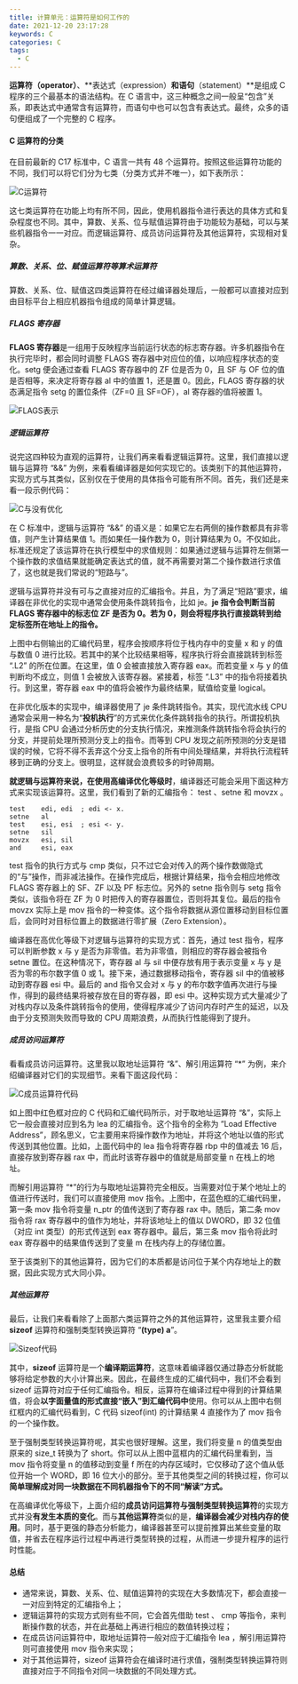 ```yaml
---
title: 计算单元：运算符是如何工作的
date: 2021-12-20 23:17:28
keywords: C
categories: C
tags:
  - C
---
```


**运算符（operator）**、**表达式（expression）**和语句**（statement）**是组成 C 程序的三个最基本的语法结构。在 C 语言中，这三种概念之间一般呈“包含”关系，即表达式中通常含有运算符，而语句中也可以包含有表达式。最终，众多的语句便组成了一个完整的 C 程序。

#### C 运算符的分类

在目前最新的 C17 标准中，C 语言一共有 48 个运算符。按照这些运算符功能的不同，我们可以将它们分为七类（分类方式并不唯一），如下表所示：

![C运算符](https://s2.loli.net/2021/12/12/C1yITKrt9wldVBQ.png)

这七类运算符在功能上均有所不同，因此，使用机器指令进行表达的具体方式和复杂程度也不同。其中，算数、关系、位与赋值运算符由于功能较为基础，可以与某些机器指令一一对应。而逻辑运算符、成员访问运算符及其他运算符，实现相对复杂。

##### 算数、关系、位、赋值运算符等算术运算符

算数、关系、位、赋值这四类运算符在经过编译器处理后，一般都可以直接对应到由目标平台上相应机器指令组成的简单计算逻辑。

##### FLAGS 寄存器

**FLAGS 寄存器**是一组用于反映程序当前运行状态的标志寄存器。许多机器指令在执行完毕时，都会同时调整 FLAGS 寄存器中对应位的值，以响应程序状态的变化。setg 便会通过查看 FLAGS 寄存器中的 ZF 位是否为 0，且 SF 与 OF 位的值是否相等，来决定将寄存器 al 中的值置 1，还是置 0。因此，FLAGS 寄存器的状态满足指令 setg 的置位条件（ZF=0 且 SF=OF），al 寄存器的值将被置 1。

![FLAGS表示](https://s2.loli.net/2021/12/12/tOTfJL5dpoZDBqk.png)

##### 逻辑运算符

说完这四种较为直观的运算符，让我们再来看看逻辑运算符。这里，我们直接以逻辑与运算符 “&&” 为例，来看看编译器是如何实现它的。该类别下的其他运算符，实现方式与其类似，区别仅在于使用的具体指令可能有所不同。首先，我们还是来看一段示例代码：

![C与没有优化](https://s2.loli.net/2021/12/12/nurgZ1z2vRM5sKP.png)

在 C 标准中，逻辑与运算符 “&&” 的语义是：如果它左右两侧的操作数都具有非零值，则产生计算结果值 1。而如果任一操作数为 0，则计算结果为 0。不仅如此，标准还规定了该运算符在执行模型中的求值规则：如果通过逻辑与运算符左侧第一个操作数的求值结果就能确定表达式的值，就不再需要对第二个操作数进行求值了，这也就是我们常说的“短路与”。

逻辑与运算符并没有可与之直接对应的汇编指令。并且，为了满足“短路”要求，编译器在非优化的实现中通常会使用条件跳转指令，比如 je。**je 指令会判断当前 FLAGS 寄存器中的标志位 ZF 是否为 0。若为 0，则会将程序执行直接跳转到给定标签所在地址上的指令。**

上图中右侧输出的汇编代码里，程序会按顺序将位于栈内存中的变量 x 和 y 的值与数值 0 进行比较。若其中的某个比较结果相等，程序执行将会直接跳转到标签 “.L2” 的所在位置。在这里，值 0 会被直接放入寄存器 eax。而若变量 x 与 y 的值判断均不成立，则值 1 会被放入该寄存器。紧接着，标签 “.L3” 中的指令将接着执行。到这里，寄存器 eax 中的值将会被作为最终结果，赋值给变量 logical。

在非优化版本的实现中，编译器使用了 je 条件跳转指令。其实，现代流水线 CPU 通常会采用一种名为“**投机执行**”的方式来优化条件跳转指令的执行。所谓投机执行，是指 CPU 会通过分析历史的分支执行情况，来推测条件跳转指令将会执行的分支，并提前处理所预测分支上的指令。而等到 CPU 发现之前所预测的分支是错误的时候，它将不得不丢弃这个分支上指令的所有中间处理结果，并将执行流程转移到正确的分支上。很明显，这样就会浪费较多的时钟周期。

**就逻辑与运算符来说，在使用高编译优化等级时**，编译器还可能会采用下面这种方式来实现该运算符。这里，我们看到了新的汇编指令： test 、setne 和 movzx 。

```assembly
test    edi, edi  ; edi <- x.
setne   al
test    esi, esi  ; esi <- y.
setne   sil
movzx   esi, sil
and     esi, eax
```

test 指令的执行方式与 cmp 类似，只不过它会对传入的两个操作数做隐式的“与”操作，而非减法操作。在操作完成后，根据计算结果，指令会相应地修改 FLAGS 寄存器上的 SF、ZF 以及 PF 标志位。另外的 setne 指令则与 setg 指令类似，该指令将在 ZF 为 0 时把传入的寄存器置位，否则将其复位。最后的指令 movzx 实际上是 mov 指令的一种变体。这个指令将数据从源位置移动到目标位置后，会同时对目标位置上的数据进行零扩展（Zero Extension）。

编译器在高优化等级下对逻辑与运算符的实现方式：首先，通过 test 指令，程序可以判断参数 x 与 y 是否为非零值。若为非零值，则相应的寄存器会被指令 setne 置位。在这种情况下，寄存器 al 与 sil 中便存放有用于表示变量 x 与 y 是否为零的布尔数字值 0 或 1。接下来，通过数据移动指令，寄存器 sil 中的值被移动到寄存器 esi 中。最后的 and 指令又会对 x 与 y 的布尔数字值再次进行与操作，得到的最终结果将被存放在目的寄存器，即 esi 中。这种实现方式大量减少了对栈内存以及条件跳转指令的使用，使得程序减少了访问内存时产生的延迟，以及由于分支预测失败而导致的 CPU 周期浪费，从而执行性能得到了提升。

##### 成员访问运算符

看看成员访问运算符。这里我以取地址运算符 “&”、解引用运算符 “*” 为例，来介绍编译器对它们的实现细节。来看下面这段代码：

![C成员运算符代码](https://s2.loli.net/2021/12/12/Kd4Xhyent5Jpj8l.png)

如上图中红色框对应的 C 代码和汇编代码所示，对于取地址运算符 “&”，实际上它一般会直接对应到名为 lea 的汇编指令。这个指令的全称为 “Load Effective Address”，顾名思义，它主要用来将操作数作为地址，并将这个地址以值的形式传送到其他位置。比如，上面代码中的 lea 指令将寄存器 rbp 中的值减去 16 后，直接存放到寄存器 rax 中，而此时该寄存器中的值就是局部变量 n 在栈上的地址。

而解引用运算符 “*”的行为与取地址运算符完全相反。当需要对位于某个地址上的值进行传送时，我们可以直接使用 mov 指令。上图中，在蓝色框的汇编代码里，第一条 mov 指令将变量 n_ptr 的值传送到了寄存器 rax 中。随后，第二条 mov 指令将 rax 寄存器中的值作为地址，并将该地址上的值以 DWORD，即 32 位值（对应  int 类型）的形式传送到 eax 寄存器中。最后，第三条 mov 指令将此时 eax 寄存器中的结果值传送到了变量 m 在栈内存上的存储位置。

至于该类别下的其他运算符，因为它们的本质都是访问位于某个内存地址上的数据，因此实现方式大同小异。

##### 其他运算符

最后，让我们来看看除了上面那六类运算符之外的其他运算符，这里我主要介绍 **sizeof** 运算符和强制类型转换运算符 “**(type) a**”。

![Sizeof代码](https://s2.loli.net/2021/12/12/JE5lt19CmN76WvP.png)

其中，**sizeof** 运算符是一个**编译期运算符**，这意味着编译器仅通过静态分析就能够将给定参数的大小计算出来。因此，在最终生成的汇编代码中，我们不会看到 sizeof 运算符对应于任何汇编指令。相反，运算符在编译过程中得到的计算结果值，将会**以字面量值的形式直接“嵌入”到汇编代码中**使用。你可以从上图中右侧红框内的汇编代码看到，C 代码 sizeof(int) 的计算结果 4 直接作为了 mov 指令的一个操作数。

至于强制类型转换运算符呢，其实也很好理解。这里，我们将变量 n 的值类型由原来的 size_t 转换为了 short。你可以从上图中蓝框内的汇编代码里看到，当 mov 指令将变量 n 的值移动到变量 f 所在的内存区域时，它仅移动了这个值从低位开始一个 WORD，即 16 位大小的部分。至于其他类型之间的转换过程，你可以**简单理解成对同一块数据在不同机器指令下的不同“解读”方式。**

在高编译优化等级下，上面介绍的**成员访问运算符与强制类型转换运算符**的实现方式并没**有发生本质的变化**。而与**其他运算符**类似的是，**编译器会减少对栈内存的使用**。同时，基于更强的静态分析能力，编译器甚至可以提前推算出某些变量的取值，并省去在程序运行过程中再进行类型转换的过程，从而进一步提升程序的运行时性能。

#### 总结

* 通常来说，算数、关系、位、赋值运算符的实现在大多数情况下，都会直接一一对应到特定的汇编指令上；
* 逻辑运算符的实现方式则有些不同，它会首先借助 test 、 cmp 等指令，来判断操作数的状态，并在此基础上再进行相应的数值转换过程；
* 在成员访问运算符中，取地址运算符一般对应于汇编指令 lea ，解引用运算符则可直接使用 mov 指令来实现；
* 对于其他运算符，sizeof 运算符会在编译时进行求值，强制类型转换运算符则直接对应于不同指令对同一块数据的不同处理方式。













